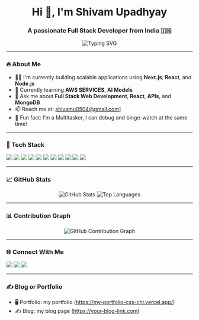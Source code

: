 <h1 align="center">Hi 👋, I'm  Shivam Upadhyay </h1>
<h3 align="center">A passionate Full Stack Developer from India 🇮🇳</h3>

<p align="center">
  <img src="https://readme-typing-svg.herokuapp.com?font=Fira+Code&duration=2000&pause=1000&color=00C2FF&center=true&vCenter=true&width=435&lines=Full+Stack+Developer;Open+to+Freelance+Projects;Currently+Learning+ML+%26+AI" alt="Typing SVG" />
</p>

---

### 🔥 About Me
- 👨‍💻 I'm currently building scalable applications using **Next.js**, **React**, and **Node.js**  
- 🌱 Currently learning **AWS SERVICES**, **AI Models**  
- 💬 Ask me about **Full Stack Web Development**, **React**, **APIs**, and **MongoDB**  
- 📫 Reach me at: shivamu0504@gmail.com]  
- 🧠 Fun fact: I’m a Multitasker, I can debug and binge-watch at the same time!

---

### 🧰 Tech Stack

<p>
  <img src="https://img.shields.io/badge/Next.js-000000?style=for-the-badge&logo=nextdotjs&logoColor=white"/>
  <img src="https://img.shields.io/badge/TypeScript-007acc?style=for-the-badge&logo=typescript&logoColor=white"/>
  <img src="https://img.shields.io/badge/React-20232a?style=for-the-badge&logo=react&logoColor=61dafb"/>
  <img src="https://img.shields.io/badge/React_Native-20232a?style=for-the-badge&logo=react&logoColor=61dafb"/>
  <img src="https://img.shields.io/badge/Supabase-3ECF8E?style=for-the-badge&logo=supabase&logoColor=white"/>
  <img src="https://img.shields.io/badge/Node.js-339933?style=for-the-badge&logo=nodedotjs&logoColor=white"/>
  <img src="https://img.shields.io/badge/Express.js-000000?style=for-the-badge&logo=express&logoColor=white"/>
  <img src="https://img.shields.io/badge/MongoDB-4EA94B?style=for-the-badge&logo=mongodb&logoColor=white"/>
  <img src="https://img.shields.io/badge/Neo4j-4581C3?style=for-the-badge&logo=neo4j&logoColor=white"/>
  <img src="https://img.shields.io/badge/Python-3670A0?style=for-the-badge&logo=python&logoColor=ffdd54"/>
  <img src="https://img.shields.io/badge/Tailwind_CSS-38B2AC?style=for-the-badge&logo=tailwind-css&logoColor=white"/>
</p>

---

### 📈 GitHub Stats

<p align="center">
  <img src="https://github-readme-stats.vercel.app/api?username=shivamupadhyay05&show_icons=true&theme=tokyonight" alt="GitHub Stats"/>
  <img src="https://github-readme-stats.vercel.app/api/top-langs/?username=shivamupadhyay05&layout=compact&theme=tokyonight" alt="Top Languages"/>
</p>

---

### 📊 Contribution Graph
<p align="center">
  <img src="https://github-readme-activity-graph.vercel.app/graph?username=shivamupadhyay05&theme=react-dark" alt="GitHub Contribution Graph"/>
</p>

---

### 🌐 Connect With Me

<p align="left">
  <a href="https://www.linkedin.com/in/shivam-upadhyay-34666b277/"><img src="https://img.shields.io/badge/LinkedIn-0A66C2?style=for-the-badge&logo=linkedin&logoColor=white"/></a>
  <a href="https://x.com/toxicshivam45" target="_blank"><img src="https://img.shields.io/badge/Twitter-1DA1F2?style=for-the-badge&logo=twitter&logoColor=white"/></a>
  <a href="https://bento.me/shivamupadhyay" target="_blank"><img src="https://img.shields.io/badge/Bento.me-000000?style=for-the-badge&logo=data:image/svg+xml;base64,..."/></a>
</p>

---

### ✍️ Blog or Portfolio
- 🖥️ Portfolio: my portfolio (https://my-portfolio-css-chi.vercel.app/)
- ✍️ Blog: my blog page (https://your-blog-link.com)
